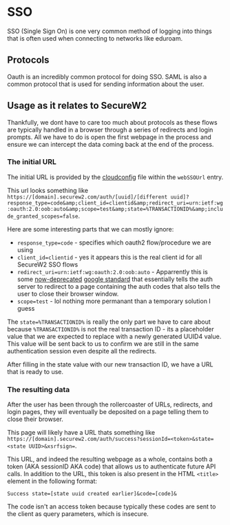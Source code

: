 # SSO

SSO (Single Sign On) is one very common method of logging into things that is often used when connecting to networks like eduroam. 

## Protocols
Oauth is an incredibly common protocol for doing SSO.
SAML is also a common protocol that is used for sending information about the user.

## Usage as it relates to SecureW2
Thankfully, we dont have to care too much about protocols as these flows are typically handled in a browser through a series of redirects and login prompts. All we have to do is open the first webpage in the process and ensure we can intercept the data coming back at the end of the process.

### The initial URL
The initial URL is provided by the [cloudconfig](cloudconfig.md) file within the `webSSOUrl` entry.

This url looks something like `https://[domain].securew2.com/auth/[uuid]/[different uuid]?response_type=code&amp;client_id=clientid&amp;redirect_uri=urn:ietf:wg:oauth:2.0:oob:auto&amp;scope=test&amp;state=%TRANSACTIONID%&amp;include_granted_scopes=false`.

Here are some interesting parts that we can mostly ignore:
- `response_type=code` - specifies which oauth2 flow/procedure we are using
- `client_id=clientid` - yes it appears this is the real client id for all SecureW2 SSO flows
- `redirect_uri=urn:ietf:wg:oauth:2.0:oob:auto` - Apparrently this is some [now-deprecated](https://developers.google.com/identity/protocols/oauth2/resources/oob-migration) [google standard](https://googleapis.dev/ruby/google-api-client/v0.36.3/file.oauth-installed.html) that essentially tells the auth server to redirect to a page containing the auth codes that also tells the user to close their browser window.
- `scope=test` - lol nothing more permanant than a temporary solution I guess


The `state=%TRANSACTIONID%` is really the only part we have to care about because `%TRANSACTIONID%` is not the real transaction ID - its a placeholder value that we are expected to replace with a newly generated UUID4 value. This value will be sent back to us to confirm we are still in the same authentication session even despite all the redirects.

After filling in the state value with our new transaction ID, we have a URL that is ready to use.


### The resulting data

After the user has been through the rollercoaster of URLs, redirects, and login pages, they will eventually be deposited on a page telling them to close their browser.

This page will likely have a URL thats something like `https://[domain].securew2.com/auth/success?sessionId=<token>&state=<state UUID>&xsrfsign=`.

This URL, and indeed the resulting webpage as a whole, contains both a token (AKA sessionID AKA code) that allows us to authenticate future API calls. In addition to the URL, this token is also present in the HTML `<title>` element in the following format:

`Success state=[state uuid created earlier]&code=[code]&`


The code isn't an access token because typically these codes are sent to the client as query parameters, which is insecure. 



